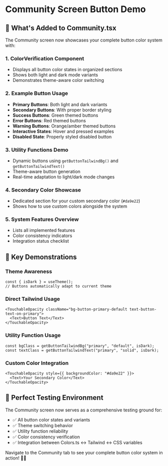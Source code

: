 # Community Screen Button Demo

## 🎨 What's Added to Community.tsx

The Community screen now showcases your complete button color system with:

### 1. **ColorVerification Component**

- Displays all button color states in organized sections
- Shows both light and dark mode variants
- Demonstrates theme-aware color switching

### 2. **Example Button Usage**

- **Primary Buttons**: Both light and dark variants
- **Secondary Buttons**: With proper border styling
- **Success Buttons**: Green themed buttons
- **Error Buttons**: Red themed buttons
- **Warning Buttons**: Orange/amber themed buttons
- **Interactive States**: Hover and pressed examples
- **Disabled State**: Properly styled disabled button

### 3. **Utility Functions Demo**

- Dynamic buttons using `getButtonTailwindBg()` and `getButtonTailwindText()`
- Theme-aware button generation
- Real-time adaptation to light/dark mode changes

### 4. **Secondary Color Showcase**

- Dedicated section for your custom secondary color (`#da9e22`)
- Shows how to use custom colors alongside the system

### 5. **System Features Overview**

- Lists all implemented features
- Color consistency indicators
- Integration status checklist

## 🎯 Key Demonstrations

### Theme Awareness

```tsx
const { isDark } = useTheme();
// Buttons automatically adapt to current theme
```

### Direct Tailwind Usage

```tsx
<TouchableOpacity className="bg-button-primary-default text-button-text-on-primary">
  <Text>Button Text</Text>
</TouchableOpacity>
```

### Utility Function Usage

```tsx
const bgClass = getButtonTailwindBg("primary", "default", isDark);
const textClass = getButtonTailwindText("primary", "solid", isDark);
```

### Custom Color Integration

```tsx
<TouchableOpacity style={{ backgroundColor: "#da9e22" }}>
  <Text>Your Secondary Color</Text>
</TouchableOpacity>
```

## 🚀 Perfect Testing Environment

The Community screen now serves as a comprehensive testing ground for:

- ✅ All button color states and variants
- ✅ Theme switching behavior
- ✅ Utility function reliability
- ✅ Color consistency verification
- ✅ Integration between Colors.ts ↔ Tailwind ↔ CSS variables

Navigate to the Community tab to see your complete button color system in action! 🎨✨
